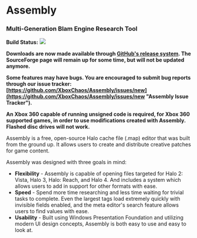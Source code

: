 # Assembly #

### Multi-Generation Blam Engine Research Tool ###
__Build Status:__ <img src="http://build.xeraxic.com/app/rest/builds/buildType:(id:asm_master_release)/statusIcon" />

__Downloads are now made available through [GitHub's release system](https://github.com/XboxChaos/Assembly/releases). The SourceForge page will remain up for some time, but will not be updated anymore.__

__Some features may have bugs. You are encouraged to submit bug reports through our issue tracker: [https://github.com/XboxChaos/Assembly/issues/new](https://github.com/XboxChaos/Assembly/issues/new "Assembly Issue Tracker").__

__An Xbox 360 capable of running unsigned code is required, for Xbox 360 supported games, in order to use modifications created with Assembly. Flashed disc drives will not work.__


Assembly is a free, open-source Halo cache file (.map) editor that was built from the ground up. It allows users to create and distribute creative patches for game content.

Assembly was designed with three goals in mind: 

* __Flexibility__ - Assembly is capable of opening files targeted for Halo 2: Vista, Halo 3, Halo: Reach, and Halo 4. And includes a system which allows users to add in support for other formats with ease.
* __Speed__ - Spend more time researching and less time waiting for trivial tasks to complete. Even the largest tags load extremely quickly with invisible fields enabled, and the meta editor's search feature allows users to find values with ease.
* __Usability__ - Built using Windows Presentation Foundation and utilizing modern UI design concepts, Assembly is both easy to use and easy to look at.
